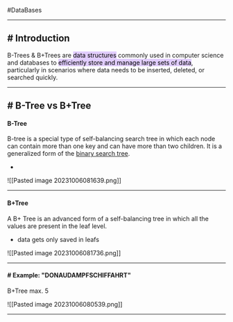 #DataBases 

---
## # Introduction

B-Trees & B+Trees are <mark style="background: #D2B3FFA6;">data structures</mark> commonly used in computer science and databases to <mark style="background: #D2B3FFA6;">efficiently store and manage large sets of data</mark>, particularly in scenarios where data needs to be inserted, deleted, or searched quickly.

---
## # B-Tree vs B+Tree

#### B-Tree
B-tree is a special type of self-balancing search tree in which each node can contain more than one key and can have more than two children. It is a generalized form of the [binary search tree](https://www.programiz.com/dsa/binary-search-tree).

- 

![[Pasted image 20231006081639.png]]

---
#### B+Tree
A B+ Tree is an advanced form of a self-balancing tree in which all the values are present in the leaf level.

- data gets only saved in leafs

![[Pasted image 20231006081736.png]]

---
#### # Example: "DONAUDAMPFSCHIFFAHRT"

B+Tree
max. 5 

![[Pasted image 20231006080539.png]]

---

